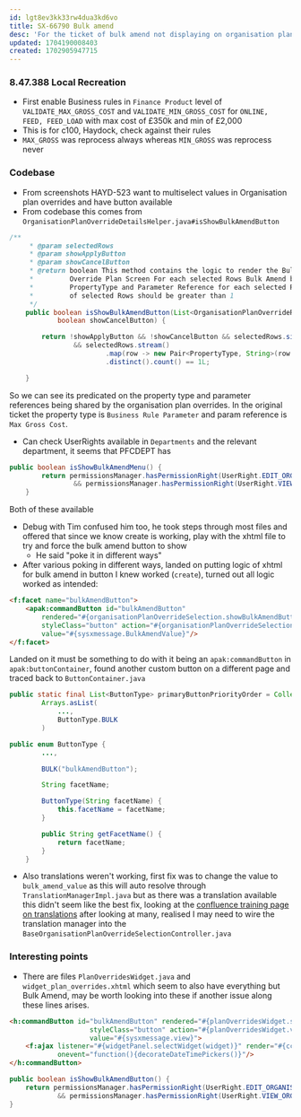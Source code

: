 ```yaml
---
id: lgt8ev3kk33rw4dua3kd6vo
title: SX-66790 Bulk amend
desc: 'For the ticket of bulk amend not displaying on organisation plan overrides'
updated: 1704190008403
created: 1702905947715
---
```

### 8.47.388 Local Recreation
- First enable Business rules in `Finance Product` level of `VALIDATE_MAX_GROSS_COST` and `VALIDATE_MIN_GROSS_COST` for `ONLINE, FEED, FEED_LOAD` with max cost of £350k and min of £2,000
- This is for c100, Haydock, check against their rules
- `MAX_GROSS` was reprocess always whereas `MIN_GROSS` was reprocess never

### Codebase
- From screenshots HAYD-523 want to multiselect values in Organisation plan overrides and have button available
- From codebase this comes from `OrganisationPlanOverrideDetailsHelper.java#isShowBulkAmendButton`
```java
/**
     * @param selectedRows
     * @param showApplyButton
     * @param showCancelButton
     * @return boolean This method contains the logic to render the Bulk Amend button on the
     *         Override Plan Screen For each selected Rows Bulk Amend button should appear if
     *         PropertyType and Parameter Reference for each selected Rows are same. Also the number
     *         of selected Rows should be greater than 1
     */
    public boolean isShowBulkAmendButton(List<OrganisationPlanOverrideRow> selectedRows, boolean showApplyButton,
            boolean showCancelButton) {

        return !showApplyButton && !showCancelButton && selectedRows.size() > 1
                && selectedRows.stream()
                        .map(row -> new Pair<PropertyType, String>(row.getPropertyType(), row.getParameterReference()))
                        .distinct().count() == 1L;

    }
```
So we can see its predicated on the property type and parameter references being shared by the organisation plan overrides. In the original ticket the property type is `Business Rule Parameter` and param reference is `Max Gross Cost`.
- Can check UserRights available in `Departments` and the relevant department, it seems that PFCDEPT has
```java
public boolean isShowBulkAmendMenu() {
        return permissionsManager.hasPermissionRight(UserRight.EDIT_ORGANISATION_PLAN_OVERRIDES)
                && permissionsManager.hasPermissionRight(UserRight.VIEW_ORGANISATION_PLAN_OVERRIDES);
    }
```
Both of these available 
- Debug with Tim confused him too, he took steps through most files and offered that since we know create is working, play with the xhtml file to try and force the bulk amend button to show
    - He said "poke it in different ways"
- After various poking in different ways, landed on putting logic of xhtml for bulk amend in button I knew worked (`create`), turned out all logic worked as intended:
```html
<f:facet name="bulkAmendButton">
    <apak:commandButton id="bulkAmendButton"
        rendered="#{organisationPlanOverrideSelection.showBulkAmendButton}"
        styleClass="button" action="#{organisationPlanOverrideSelection.bulk}"
        value="#{sysxmessage.BulkAmendValue}"/>
</f:facet>
```
Landed on it must be something to do with it being an `apak:commandButton` in `apak:buttonContainer`, found another custom button on a different page and traced back to `ButtonContainer.java`
```java
public static final List<ButtonType> primaryButtonPriorityOrder = Collections.unmodifiableList(
        Arrays.asList(
            ...,
            ButtonType.BULK
        )

public enum ButtonType {
        ...,

        BULK("bulkAmendButton");

        String facetName;

        ButtonType(String facetName) {
            this.facetName = facetName;
        }

        public String getFacetName() {
            return facetName;
        }
    }
```
- Also translations weren't working, first fix was to change the value to `bulk_amend_value` as this will auto resolve through `TranslationManagerImpl.java` but as there was a translation available this didn't seem like the best fix, looking at the [confluence training page on translations](https://confluence.apak.com/live/pages/viewpage.action?pageId=12687239) after looking at many, realised I may need to wire the translation manager into the `BaseOrganisationPlanOverrideSelectionController.java`

### Interesting points
- There are files `PlanOverridesWidget.java` and `widget_plan_overrides.xhtml` which seem to also have everything but Bulk Amend, may be worth looking into these if another issue along these lines arises.
```html
<h:commandButton id="bulkAmendButton" rendered="#{planOverridesWidget.showBulkAmendButton}"
                    styleClass="button" action="#{planOverridesWidget.viewPlanOverride}"
                    value="#{sysxmessage.view}">
    <f:ajax listener="#{widgetPanel.selectWidget(widget)}" render="#{cc.clientId}:widgetPopupHolder"
            onevent="function(){decorateDateTimePickers()}"/>
</h:commandButton>
```
```java
public boolean isShowBulkAmendButton() {
    return permissionsManager.hasPermissionRight(UserRight.EDIT_ORGANISATION_PLAN_OVERRIDES)
            && permissionsManager.hasPermissionRight(UserRight.VIEW_ORGANISATION_PLAN_OVERRIDES);
}
```